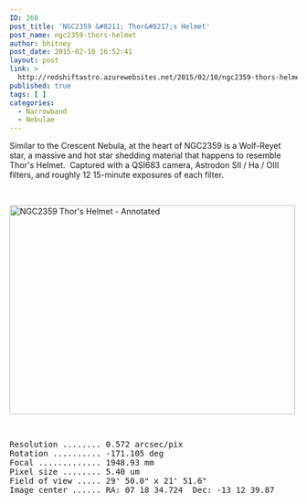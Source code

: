 ```yaml
---
ID: 268
post_title: 'NGC2359 &#8211; Thor&#8217;s Helmet'
post_name: ngc2359-thors-helmet
author: bhitney
post_date: 2015-02-10 16:52:41
layout: post
link: >
  http://redshiftastro.azurewebsites.net/2015/02/10/ngc2359-thors-helmet/
published: true
tags: [ ]
categories:
  - Narrowband
  - Nebulae
---
```

Similar to the Crescent Nebula, at the heart of NGC2359 is a Wolf-Reyet star, a massive and hot star shedding material that happens to resemble Thor's Helmet.  Captured with a QSI683 camera, Astrodon SII / Ha / OIII filters, and roughly 12 15-minute exposures of each filter.

&nbsp;

<a href="http://redshiftastro.azurewebsites.net/wp-content/uploads/2015/11/NGC2359-Thors-Helmet-Annotated.jpg"><img class="alignnone size-medium wp-image-272" src="http://redshiftastro.azurewebsites.net/wp-content/uploads/2015/11/NGC2359-Thors-Helmet-Annotated-500x366.jpg" alt="NGC2359 Thor's Helmet - Annotated" width="500" height="366" /></a>

&nbsp;
<pre>Resolution ........ 0.572 arcsec/pix
Rotation .......... -171.105 deg
Focal ............. 1948.93 mm
Pixel size ........ 5.40 um
Field of view ..... 29' 50.0" x 21' 51.6"
Image center ...... RA: 07 18 34.724  Dec: -13 12 39.87
</pre>